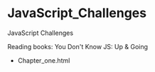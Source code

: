 # JavaScript_Challenges
JavaScript Challenges

Reading books:
You Don't Know JS: Up & Going
- Chapter_one.html